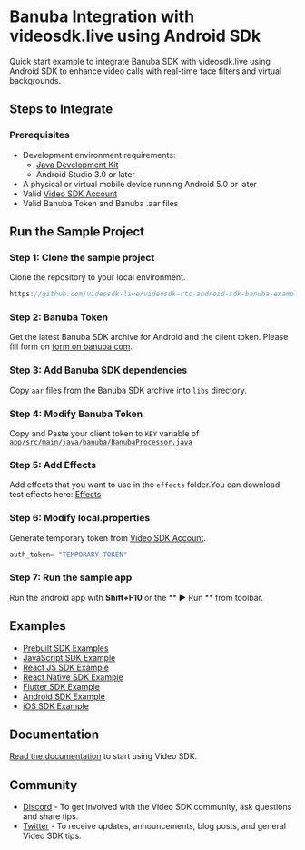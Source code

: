 # Banuba Integration with videosdk.live using Android SDk

Quick start example to integrate Banuba SDK with videosdk.live using Android SDK to enhance video calls with real-time face filters and virtual backgrounds.

## Steps to Integrate
### Prerequisites
- Development environment requirements:
  - [Java Development Kit](https://www.oracle.com/java/technologies/downloads/)
  - Android Studio 3.0 or later
- A physical or virtual mobile device running Android 5.0 or later
- Valid [Video SDK Account](https://app.videosdk.live/)
- Valid Banuba Token and Banuba .aar files

## Run the Sample Project
### Step 1: Clone the sample project
Clone the repository to your local environment.
```js
https://github.com/videosdk-live/videosdk-rtc-android-sdk-banuba-example.git
```

### Step 2: Banuba Token
Get the latest Banuba SDK archive for Android and the client token. Please fill form on [form on banuba.com](https://www.banuba.com/face-filters-sdk).

### Step 3: Add Banuba SDK dependencies
Copy `aar` files from the Banuba SDK archive into `libs` directory.
   
### Step 4: Modify Banuba Token
Copy and Paste your client token to `KEY` variable of [`app/src/main/java/banuba/BanubaProcessor.java`](../../tree/main/app/src/main/java/com/banuba/BanubaProcessor.java)

### Step 5: Add Effects
Add effects that you want to use in the `effects` folder.You can download test effects here: [Effects](https://docs.banuba.com/face-ar-sdk-v1/overview/demo_face_filters)

### Step 6: Modify local.properties
Generate temporary token from [Video SDK Account](https://app.videosdk.live/signup).
```js title="local.properties"
auth_token= "TEMPORARY-TOKEN"
```

### Step 7: Run the sample app
Run the android app with **Shift+F10** or the ** ▶ Run ** from toolbar. 

## Examples
- [Prebuilt SDK Examples](https://github.com/videosdk-live/videosdk-rtc-prebuilt-examples)
- [JavaScript SDK Example](https://github.com/videosdk-live/videosdk-rtc-javascript-sdk-example)
- [React JS SDK Example](https://github.com/videosdk-live/videosdk-rtc-react-sdk-example)
- [React Native SDK Example](https://github.com/videosdk-live/videosdk-rtc-react-native-sdk-example)
- [Flutter SDK Example](https://github.com/videosdk-live/videosdk-rtc-flutter-sdk-example)
- [Android SDK Example](https://github.com/videosdk-live/videosdk-rtc-android-java-sdk-example)
- [iOS SDK Example](https://github.com/videosdk-live/videosdk-rtc-ios-sdk-example)

## Documentation
[Read the documentation](https://docs.videosdk.live/) to start using Video SDK.

## Community
- [Discord](https://discord.gg/Gpmj6eCq5u) - To get involved with the Video SDK community, ask questions and share tips.
- [Twitter](https://twitter.com/video_sdk) - To receive updates, announcements, blog posts, and general Video SDK tips.

